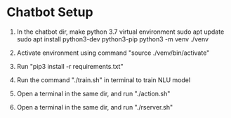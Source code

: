 # Chatbot Setup


1) In the chatbot dir, make python 3.7 virtual environment
  sudo apt update
  sudo apt install python3-dev python3-pip
  python3 -m venv ./venv
   
2) Activate environment using command "source ./venv/bin/activate"
3) Run "pip3 install -r requirements.txt"
4) Run the command "./train.sh" in terminal to train NLU model
5) Open a terminal in the same dir, and run "./action.sh"
5) Open a terminal in the same dir, and run "./rserver.sh"
